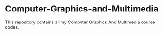 # Computer-Graphics-and-Multimedia
 This repository contains all my Computer Graphics And Multimedia course codes.
